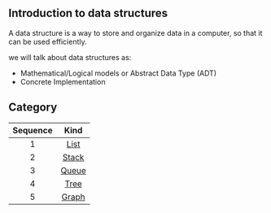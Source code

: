 ## Introduction to data structures

A data structure is a way to store and organize data in a computer, 
so that it can be used efficiently.

we will talk about data structures as:

* Mathematical/Logical models or Abstract Data Type (ADT)
* Concrete Implementation

## Category

| Sequence |                             Kind                             |
| :------: | :----------------------------------------------------------: |
|    1     | [List](https://github.com/xiangflight/RODAA/tree/master/data_structures_mycodeschool/list/) |
|    2     |                            [Stack](https://github.com/xiangflight/RODAA/tree/master/data_structures_mycodeschool/stack/)                             |
|    3     |                            [Queue](https://github.com/xiangflight/RODAA/tree/master/data_structures_mycodeschool/queue/)                             |
|    4     |                             [Tree](https://github.com/xiangflight/RODAA/tree/master/data_structures_mycodeschool/tree/)                             |
|    5     |                            [Graph](https://github.com/xiangflight/RODAA/tree/master/data_structures_mycodeschool/graph/)                             |

